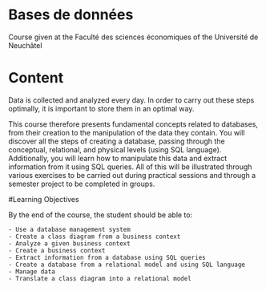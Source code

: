 # Bases de données
Course given at the Faculté des sciences économiques of the Université de Neuchâtel

# Content

Data is collected and analyzed every day. In order to carry out these steps optimally, it is important to store them in an optimal way.

This course therefore presents fundamental concepts related to databases, from their creation to the manipulation of the data they contain. You will discover all the steps of creating a database, passing through the conceptual, relational, and physical levels (using SQL language). Additionally, you will learn how to manipulate this data and extract information from it using SQL queries. All of this will be illustrated through various exercises to be carried out during practical sessions and through a semester project to be completed in groups.

#Learning Objectives

By the end of the course, the student should be able to:

    - Use a database management system
    - Create a class diagram from a business context
    - Analyze a given business context
    - Create a business context
    - Extract information from a database using SQL queries
    - Create a database from a relational model and using SQL language
    - Manage data
    - Translate a class diagram into a relational model
